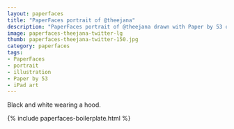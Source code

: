 ```yaml
---
layout: paperfaces
title: "PaperFaces portrait of @theejana"
description: "PaperFaces portrait of @theejana drawn with Paper by 53 on an iPad."
image: paperfaces-theejana-twitter-lg
thumb: paperfaces-theejana-twitter-150.jpg
category: paperfaces
tags: 
- PaperFaces
- portrait
- illustration
- Paper by 53
- iPad art
---
```


Black and white wearing a hood.

{% include paperfaces-boilerplate.html %}